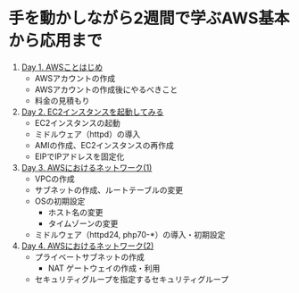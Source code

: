 # 手を動かしながら2週間で学ぶAWS基本から応用まで

1. [Day 1. AWSことはじめ](./Day-1.AWSことはじめ.md)
   - AWSアカウントの作成
   - AWSアカウントの作成後にやるべきこと
   - 料金の見積もり
1. [Day 2. EC2インスタンスを起動してみる](./Day-2.EC2インスタンスを起動してみる.md)
   - EC2インスタンスの起動
   - ミドルウェア（httpd）の導入
   - AMIの作成、EC2インスタンスの再作成
   - EIPでIPアドレスを固定化
1. [Day 3. AWSにおけるネットワーク(1)](./Day-3.AWSにおけるネットワーク(1).md)
   - VPCの作成
   - サブネットの作成、ルートテーブルの変更
   - OSの初期設定
     - ホスト名の変更
     - タイムゾーンの変更
   - ミドルウェア（httpd24, php70-*）の導入・初期設定
1. [Day 4. AWSにおけるネットワーク(2)](./Day-4.AWSにおけるネットワーク(2).md)
   - プライベートサブネットの作成
     - NAT ゲートウェイの作成・利用
   - セキュリティグループを指定するセキュリティグループ
